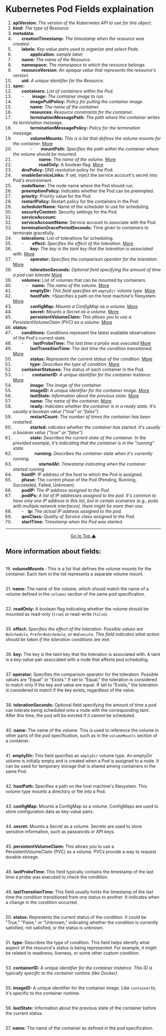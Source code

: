 # Kubernetes Pod Fields explaination  
<a name="fieldsexplaination"></a>

1. **apiVersion:** *The version of the Kubernetes API to use for this object.*  
2. **kind:** *The type of Resource.*   
3. **metadata:**  
4. &emsp;&emsp;**creationTimestamp:** *The timestamp when the resource was created.*   
5. &emsp;&emsp;**labels:** *Key-value pairs used to organize and select Pods.*  
6. &emsp;&emsp;&emsp;&emsp;**application:** *sample label*   
7. &emsp;&emsp;**name:** *The name of the Resource.*   
8. &emsp;&emsp;**namespace:** *The namespace to which the resource belongs.*   
9. &emsp;&emsp;**resourceVersion:** *An opaque value that represents the resource's version.*    
10. &emsp;&emsp;**uid:** *A unique identifier for the Resource.*   
11. **spec:**  
12. &emsp;&emsp;**containers:** *List of containers within the Pod.*  
13. &emsp;&emsp;-&emsp;&emsp;**image:** *The container image to run.*   
14. &emsp;&emsp;&emsp;&emsp;**imagePullPolicy:** *Policy for pulling the container image.*   
15. &emsp;&emsp;&emsp;&emsp;**name:** *The name of the container.*   
16. &emsp;&emsp;&emsp;&emsp;**resources:** *Resource constraints for the container.*   
17. &emsp;&emsp;&emsp;&emsp;**terminationMessagePath:** *The path where the container writes its termination message.*   
18. &emsp;&emsp;&emsp;&emsp;**terminationMessagePolicy:** *Policy for the termination message.*  
19. &emsp;&emsp;&emsp;&emsp;**volumeMounts:** *This is a list that defines the volume mounts for the container.* [More](#volemeMounts)  
20. &emsp;&emsp;&emsp;&emsp;-&emsp;&emsp;**mountPath:** *Specifies the path within the container where the volume should be mounted.*  
21. &emsp;&emsp;&emsp;&emsp;&emsp;&emsp;**name:** *The name of the volume.* [More](#volemeMountsName)   
22. &emsp;&emsp;&emsp;&emsp;&emsp;&emsp;**readOnly:** A boolean flag. [More](#volemereadOnly)  
23. &emsp;&emsp;**dnsPolicy:** DNS resolution policy for the Pod.  
24. &emsp;&emsp;**enableServiceLinks:** If set, inject the service account's secret into Pod's environment.  
25. &emsp;&emsp;**nodeName:**  The node name where the Pod should run.  
26. &emsp;&emsp;**preemptionPolicy:** Indicates whether the Pod can be preempted.  
27. &emsp;&emsp;**priority:** Priority value for the Pod.  
28. &emsp;&emsp;**restartPolicy:** Restart policy for the containers in the Pod.  
29. &emsp;&emsp;**schedulerName:** Name of the scheduler to use for scheduling.  
30. &emsp;&emsp;**securityContext:** Security settings for the Pod.  
31. &emsp;&emsp;**serviceAccount:**  
32. &emsp;&emsp;**serviceAccountName:** Service account to associate with the Pod.  
33. &emsp;&emsp;**terminationGracePeriodSeconds:** Time given to containers to terminate gracefully.  
34. &emsp;&emsp;**tolerations:** List of tolerations for scheduling.  
35. &emsp;&emsp;-&emsp;&emsp;**effect:** *Specifies the effect of the toleration.* [More](#tolerationEffect)   
36. &emsp;&emsp;&emsp;&emsp;**key:** *The key is the taint key that the toleration is associated with.* [More](#tolerationKey)   
37. &emsp;&emsp;&emsp;&emsp;**operator:** *Specifies the comparison operator for the toleration.* [More](#tolerationOperator)  
38. &emsp;&emsp;&emsp;&emsp;**tolerationSeconds:** *Optional field specifying the amount of time a pod can tolerate* [More](#tolerationSeconds)  
39. &emsp;&emsp;**volumes:** List of volumes that can be mounted by containers.  
40. &emsp;&emsp;&emsp;-&emsp;**name:** *The name of the volume.* [More](#volumesname)     
41. &emsp;&emsp;&emsp;&emsp;**emptyDir:** *This field specifies an `emptyDir` volume type.* [More](#emptyDir)   
42. &emsp;&emsp;&emsp;&emsp;**hostPath:** *Specifies a path on the host machine's filesystem. [More](#hostPath)  
43. &emsp;&emsp;&emsp;&emsp;**configMap:** *Mounts a ConfigMap as a volume.* [More](#configMap)    
44. &emsp;&emsp;&emsp;&emsp;**secret:** *Mounts a Secret as a volume.* [More](#secret)   
45. &emsp;&emsp;&emsp;&emsp;**persistentVolumeClaim:** *This allows you to use a PersistentVolumeClaim (PVC) as a volume.* [More](#persistentVolumeClaim)  
46. **status:**  
47. &emsp;&emsp;**conditions:** Conditions represent the latest available observations of the Pod's current state.  
48. &emsp;&emsp;- &emsp;&emsp;**lastProbeTime:** *The last time a probe was executed* [More](#statuslastProbeTime)   
49. &emsp;&emsp;&emsp;&emsp;**lastTransitionTime:** *The last time the condition transitioned.* [More](#statuslastTransitionTime)  
50. &emsp;&emsp;&emsp;&emsp;**status:** *Represents the current status of the condition.* [More](#statusStatus)  
51. &emsp;&emsp;&emsp;&emsp;**type:** *Describes the type of condition.*  [More](#statusType) 
52. &emsp;&emsp;**containerStatuses:** The status of each container in the Pod.  
53. &emsp;&emsp;-&emsp;&emsp;**containerID:** *A unique identifier for the container instance.* [More](#statusContainerID)   
54. &emsp;&emsp;&emsp;&emsp;**image:** *The image of the container.*  
55. &emsp;&emsp;&emsp;&emsp;**imageID:** *A unique identifier for the container image.* [More](#statusImageID)  
56. &emsp;&emsp;&emsp;&emsp;**lastState:** *Information about the previous state.* [More](#statusLastState)  
57. &emsp;&emsp;&emsp;&emsp;**name:** *The name of the container.* [More](#statuscontainername)  
58. &emsp;&emsp;&emsp;&emsp;**ready:** *Indicates whether the container is in a ready state. It's usually a boolean value ("true" or "false").*  
59. &emsp;&emsp;&emsp;&emsp;**restartCount:** *The number of times the container has been restarted.*  
60. &emsp;&emsp;&emsp;&emsp;**started:** *ndicates whether the container has started. It's usually a boolean value ("true" or "false").*  
61. &emsp;&emsp;&emsp;&emsp;**state:** *Describes the current state of the container. In the provided example, it's indicating that the container is in the "running" state.*  
62. &emsp;&emsp;&emsp;&emsp;&emsp;**running:** *Describes the container state when it's currently running.*  
63. &emsp;&emsp;&emsp;&emsp;&emsp;&emsp;**startedAt:** *Timestamp indicating when the container started running*  
64. &emsp;&emsp;**hostIP:** IP address of the host to which the Pod is assigned.  
65. &emsp;&emsp;**phase:** The current phase of the Pod (Pending, Running, Succeeded, Failed, Unknown).  
66. &emsp;&emsp;**podIP:** *The IP address assigned to the Pod.*  
67. &emsp;&emsp;**podIPs:** *A list of IP addresses assigned to the pod. It's common to have only one IP address in this list, but in certain scenarios (e.g., pods with multiple network interfaces), there might be more than one.*  
68. &emsp;&emsp;-&emsp;**ip:** *The actual IP address assigned to the pod.*   
69. &emsp;&emsp;**qosClass:** *Quality of Service class assigned to the Pod.* 
70. &emsp;&emsp;**startTime:** *Timestamp when the Pod was started.*  


---
<p align="center">
  <a href="#fieldsexplaination">Go to Top ▲</a>
</p>

## More information about fields:  
<a name="volemeMounts"></a>   
19. **volumeMounts** : This is a list that defines the volume mounts for the container. Each item in the list represents a separate volume mount.   

<a name="volemeMountsName"></a>  
21. **name:** The name of the volume, which should match the name of a volume defined in the `volumes` section of the same pod specification.    

<a name="volemereadOnly"></a>   
22. **readOnly:** A boolean flag indicating whether the volume should be mounted as read-only (`true`) or read-write (`false`).

<a name="tolerationEffect"></a>  
35. **effect:** *Specifies the effect of the toleration. Possible values are `NoSchedule`, `PreferNoSchedule`, or `NoExecute`. This field indicates what action should be taken if the toleration conditions are met.* 

<a name="tolerationKey"></a>  
36. **key:** The key is the taint key that the toleration is associated with. A taint is a key-value pair associated with a node that affects pod scheduling.  

<a name="tolerationOperator"></a>  
37. **operator:** Specifies the comparison operator for the toleration. Possible values are "Equal" or "Exists." If set to "Equal," the toleration is considered to match only if the key and value are equal. If set to "Exists," the toleration is considered to match if the key exists, regardless of the value.   

<a name="tolerationSeconds"></a>  
38. **tolerationSeconds:** Optional field specifying the amount of time a pod can tolerate being scheduled onto a node with the corresponding taint. After this time, the pod will be evicted if it cannot be scheduled. 

<a name="volumesname"></a>  
40. **name:** The name of the volume. This is used to reference the volume in other parts of the pod specification, such as in the `volumeMounts` section of a container.   

<a name="emptyDir"></a>  
41. **emptyDir:** This field specifies an `emptyDir` volume type. An emptyDir volume is initially empty and is created when a Pod is assigned to a node. It can be used for temporary storage that is shared among containers in the same Pod.  

<a name="hostPath"></a>  
42. **hostPath:** Specifies a path on the host machine's filesystem. This volume type mounts a directory or file into a Pod.  

<a name="configMap"></a>  
43. **configMap:** Mounts a ConfigMap as a volume. ConfigMaps are used to store configuration data as key-value pairs.   

<a name="secret"></a>  
44. **secret:** Mounts a Secret as a volume. Secrets are used to store sensitive information, such as passwords or API keys.  

<a name="persistentVolumeClaim"></a>  
45. **persistentVolumeClaim:** This allows you to use a PersistentVolumeClaim (PVC) as a volume. PVCs provide a way to request durable storage.   

<a name="statuslastProbeTime"></a>  
48. **lastProbeTime:** This field typically contains the timestamp of the last time a probe was executed to check the condition. 

<a name="statuslastTransitionTime"></a>  
49. **lastTransitionTime:** This field usually holds the timestamp of the last time the condition transitioned from one status to another. It indicates when a change in the condition occurred.   

<a name="statusStatus"></a>  
50. **status:** Represents the current status of the condition. It could be "True," "False," or "Unknown," indicating whether the condition is currently satisfied, not satisfied, or the status is unknown.   

<a name="statusType"></a>  
51. **type:** Describes the type of condition. This field helps identify what aspect of the resource's status is being represented. For example, it might be related to readiness, liveness, or some other custom condition.  

<a name="statusContainerID"></a>  
53. **containerID:** *A unique identifier for the container instance. This ID is typically specific to the container runtime (like Docker).*   

<a name="statusImageID"></a>  
55. **imageID:** A unique identifier for the container image. Like `containerID`, it's specific to the container runtime.    

<a name="statusLastState"></a>  
56. **lastState:** Information about the previous state of the container before the current status.    

<a name="statuscontainername"></a>  
57. **name:** The name of the container as defined in the pod specification.   

<a name="statusImageID"></a>  

<a name="statusImageID"></a>  

<a name="statusImageID"></a>  

<a name="statusImageID"></a>  

